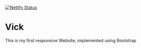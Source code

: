 [![Netlify Status](https://api.netlify.com/api/v1/badges/b76fbfb1-254e-405d-ae9b-249b3283b58b/deploy-status)](https://app.netlify.com/sites/victoromondi1997/deploys)
# Vick
This is my first responsive Website, implemented using Bootstrap
